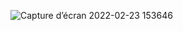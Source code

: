 ![Capture d’écran 2022-02-23 153646](https://user-images.githubusercontent.com/43423295/155340846-69451ce7-e833-44ce-9383-3ef1006c0964.png)
